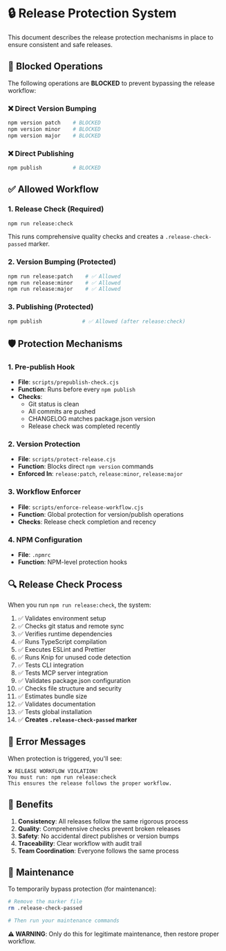 # 🔒 Release Protection System

This document describes the release protection mechanisms in place to ensure consistent and safe releases.

## 🚫 Blocked Operations

The following operations are **BLOCKED** to prevent bypassing the release workflow:

### ❌ Direct Version Bumping

```bash
npm version patch    # BLOCKED
npm version minor    # BLOCKED
npm version major    # BLOCKED
```

### ❌ Direct Publishing

```bash
npm publish          # BLOCKED
```

## ✅ Allowed Workflow

### 1. Release Check (Required)

```bash
npm run release:check
```

This runs comprehensive quality checks and creates a `.release-check-passed` marker.

### 2. Version Bumping (Protected)

```bash
npm run release:patch    # ✅ Allowed
npm run release:minor    # ✅ Allowed
npm run release:major    # ✅ Allowed
```

### 3. Publishing (Protected)

```bash
npm publish             # ✅ Allowed (after release:check)
```

## 🛡️ Protection Mechanisms

### 1. Pre-publish Hook

- **File**: `scripts/prepublish-check.cjs`
- **Function**: Runs before every `npm publish`
- **Checks**:
  - Git status is clean
  - All commits are pushed
  - CHANGELOG matches package.json version
  - Release check was completed recently

### 2. Version Protection

- **File**: `scripts/protect-release.cjs`
- **Function**: Blocks direct `npm version` commands
- **Enforced In**: `release:patch`, `release:minor`, `release:major`

### 3. Workflow Enforcer

- **File**: `scripts/enforce-release-workflow.cjs`
- **Function**: Global protection for version/publish operations
- **Checks**: Release check completion and recency

### 4. NPM Configuration

- **File**: `.npmrc`
- **Function**: NPM-level protection hooks

## 🔍 Release Check Process

When you run `npm run release:check`, the system:

1. ✅ Validates environment setup
2. ✅ Checks git status and remote sync
3. ✅ Verifies runtime dependencies
4. ✅ Runs TypeScript compilation
5. ✅ Executes ESLint and Prettier
6. ✅ Runs Knip for unused code detection
7. ✅ Tests CLI integration
8. ✅ Tests MCP server integration
9. ✅ Validates package.json configuration
10. ✅ Checks file structure and security
11. ✅ Estimates bundle size
12. ✅ Validates documentation
13. ✅ Tests global installation
14. ✅ **Creates `.release-check-passed` marker**

## 🚨 Error Messages

When protection is triggered, you'll see:

```
❌ RELEASE WORKFLOW VIOLATION!
You must run: npm run release:check
This ensures the release follows the proper workflow.
```

## 🎯 Benefits

1. **Consistency**: All releases follow the same rigorous process
2. **Quality**: Comprehensive checks prevent broken releases
3. **Safety**: No accidental direct publishes or version bumps
4. **Traceability**: Clear workflow with audit trail
5. **Team Coordination**: Everyone follows the same process

## 🔧 Maintenance

To temporarily bypass protection (for maintenance):

```bash
# Remove the marker file
rm .release-check-passed

# Then run your maintenance commands
```

**⚠️ WARNING**: Only do this for legitimate maintenance, then restore proper workflow.
